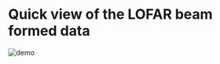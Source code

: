 # Quick view of the LOFAR beam formed data

![demo](https://raw.githubusercontent.com/Pjer-zhang/LOFAR_Solar/master/src/img/demo.gif)